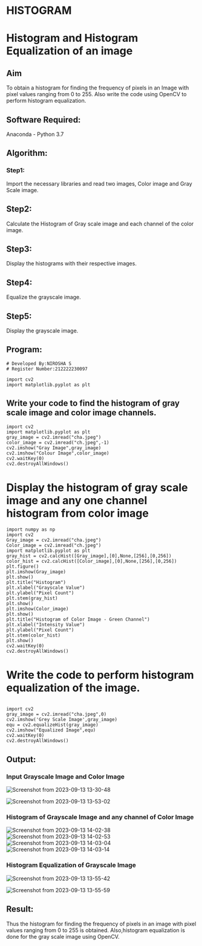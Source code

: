 # HISTOGRAM
# Histogram and Histogram Equalization of an image
## Aim
To obtain a histogram for finding the frequency of pixels in an Image with pixel values ranging from 0 to 255. Also write the code using OpenCV to perform histogram equalization.

## Software Required:
Anaconda - Python 3.7

## Algorithm:
### Step1:
Import the necessary libraries and read two images, Color image and Gray Scale image.

## Step2:
Calculate the Histogram of Gray scale image and each channel of the color image.

## Step3:
Display the histograms with their respective images.

## Step4:
Equalize the grayscale image.

## Step5:
Display the grayscale image.

## Program:
```
# Developed By:NIROSHA S
# Register Number:212222230097
```
```
import cv2
import matplotlib.pyplot as plt
```
## Write your code to find the histogram of gray scale image and color image channels.
```
import cv2
import matplotlib.pyplot as plt
gray_image = cv2.imread("cha.jpeg")
color_image = cv2.imread("ch.jpeg",-1)
cv2.imshow("Gray Image",gray_image)
cv2.imshow("Colour Image",color_image)
cv2.waitKey(0)
cv2.destroyAllWindows()
```
# Display the histogram of gray scale image and any one channel histogram from color image
```
import numpy as np
import cv2
Gray_image = cv2.imread("cha.jpeg")
Color_image = cv2.imread("ch.jpeg")
import matplotlib.pyplot as plt
gray_hist = cv2.calcHist([Gray_image],[0],None,[256],[0,256])
color_hist = cv2.calcHist([Color_image],[0],None,[256],[0,256])
plt.figure()
plt.imshow(Gray_image)
plt.show()
plt.title("Histogram")
plt.xlabel("Grayscale Value")
plt.ylabel("Pixel Count")
plt.stem(gray_hist)
plt.show()
plt.imshow(Color_image)
plt.show()
plt.title("Histogram of Color Image - Green Channel")
plt.xlabel("Intensity Value")
plt.ylabel("Pixel Count")
plt.stem(color_hist)
plt.show()
cv2.waitKey(0)
cv2.destroyAllWindows()

```
# Write the code to perform histogram equalization of the image. 

```

import cv2
gray_image = cv2.imread("cha.jpeg",0)
cv2.imshow('Grey Scale Image',gray_image)
equ = cv2.equalizeHist(gray_image)
cv2.imshow("Equalized Image",equ)
cv2.waitKey(0)
cv2.destroyAllWindows()

```
## Output:
### Input Grayscale Image and Color Image
![Screenshot from 2023-09-13 13-30-48](https://github.com/Niroshassithanathan/HISTOGRAM/assets/121418437/242d9413-e18c-48ed-898b-5848e5ce4508)

![Screenshot from 2023-09-13 13-53-02](https://github.com/Niroshassithanathan/HISTOGRAM/assets/121418437/34090239-7bb2-4752-b575-0248ecf97de2)

### Histogram of Grayscale Image and any channel of Color Image

![Screenshot from 2023-09-13 14-02-38](https://github.com/Niroshassithanathan/HISTOGRAM/assets/121418437/163bc07a-eabd-4c1b-a069-a5db3e812ef3)
![Screenshot from 2023-09-13 14-02-53](https://github.com/Niroshassithanathan/HISTOGRAM/assets/121418437/499499ac-37e0-4ec5-9e97-455e2e53fcdb)
![Screenshot from 2023-09-13 14-03-04](https://github.com/Niroshassithanathan/HISTOGRAM/assets/121418437/059a495e-fb0a-413c-a2cc-8423ae27028f)
![Screenshot from 2023-09-13 14-03-14](https://github.com/Niroshassithanathan/HISTOGRAM/assets/121418437/d1f39263-2f25-4237-9e8e-1df255b0a487)


### Histogram Equalization of Grayscale Image
![Screenshot from 2023-09-13 13-55-42](https://github.com/Niroshassithanathan/HISTOGRAM/assets/121418437/4c23770c-7980-490b-919e-01492660a1fc)

![Screenshot from 2023-09-13 13-55-59](https://github.com/Niroshassithanathan/HISTOGRAM/assets/121418437/f20945be-028c-47a5-88c9-26a45e89424b)

## Result: 
Thus the histogram for finding the frequency of pixels in an image with pixel values ranging from 0 to 255 is obtained. Also,histogram equalization is done for the gray scale image using OpenCV.

